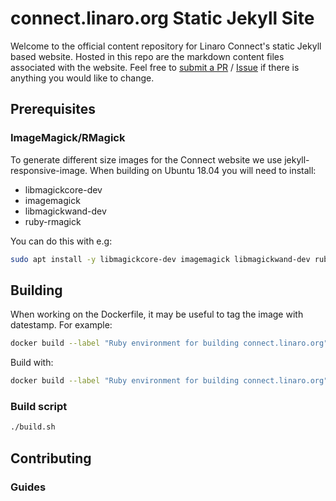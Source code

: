 # connect.linaro.org Static Jekyll Site

Welcome to the official content repository for Linaro Connect's static Jekyll based website.
Hosted in this repo are the markdown content files associated with the website. Feel free to [submit a PR](https://github.com/linaro/connect/pulls) / [Issue](https://github.com/Linaro/connect/issues/new) if there is anything you would like to change.

## Prerequisites

### ImageMagick/RMagick

To generate different size images for the Connect website we use jekyll-responsive-image.
When building on Ubuntu 18.04 you will need to install:

- libmagickcore-dev
- imagemagick
- libmagickwand-dev
- ruby-rmagick

You can do this with e.g:

```bash
sudo apt install -y libmagickcore-dev imagemagick libmagickwand-dev ruby-rmagick
```

## Building

When working on the Dockerfile, it may be useful to tag the image with datestamp. For example:

```bash
docker build --label "Ruby environment for building connect.linaro.org" --memory 1GB --cpuset-cpus 0 --rm -t "linaro/connect:$(date --iso-8601)" ./
```

Build with:

```bash
docker build --label "Ruby environment for building connect.linaro.org" --memory 1GB --cpuset-cpus 0 --rm -t "linaro/connect:latest ./
```

### Build script

```bash
./build.sh
```

## Contributing

### Guides
